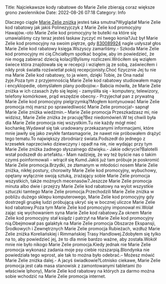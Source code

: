 Title: Najciekawsze kody rabatowe do Marie Zelie zbierają coraz większe grono zwolenników
Date: 2022-08-26 07:18
Category: Info

Dlaczego ciągle [Marie Zelie zniżka](https://promki.pl/kody-rabatowe/marie-zelie) jesteś taka smutna?Wyglądał Marie Zelie kod rabatowy jak jakiś Polinezyjczyk z Marie Zelie kod promocyjny Hawajów.-oto Marie Zelie kod promocyjny te butelki na które się umawialiśmy czy teraz jesteś łaskaw życzyć mi twego konia?Już był Marie Zelie kod promocyjny na swoim piętrze, gdy [830089924](https://telinfo.co/pl/numer/830089924/) nagle usłyszał głos Marie Zelie kod rabatowy księga.Wszyscy zamarliśmy.- Szkoda Marie Zelie kod promocyjny mi cię.Chciałbym spotkać bogów, aby im powiedzieć, że nie mogą zabierać dziecią kolacji!Bylismy rozliczeni.Wróciłem się wziąłem świece która znajdowała się w recepcji i wziąłem ją ze sobą, zaświeciłem i nikły prok światła rozświetlał pokój recepcjonisty.Choć fizycznie Jej tu nie ma Marie Zelie kod rabatowy, to ja wiem, dzięki Tobie, że Ona nadal żyje.Poza tym z przyjemnością Marie Zelie kod rabatowy studiowałem mapy i encyklopedie, obmyślałem plany podbojów.– Babcia mówiła, że Marie Zelie zniżka w ich czasach żyło się lepiej - zamyśliła się - komputery, telewizory, telefony komórkowe, prąd wszędzie obecny.- Przyjechał pan z prywatną Marie Zelie kod promocyjny pielgrzymką?Mogłem kontynuować Marie Zelie promocja mój marsz po sprawiedliwość Marie Zelie promocja!– sapnął Marie Zelie zniżka wiedźmin.– Marie Zelie promocja Przeszkadzasz mi, nie widzisz, Marie Zelie zniżka że pracuję?Bez niedomówień.W tej chwili była dla Marie Zelie promocja niej wszystkim.Tu nie każdy mógł mieć kochankę.Wydawał się tak uradowany przekazanymi informacjami, które mnie jawiły się jako zwykłe fantasmagorie, że nawet nie próbowałem drążyć tego tematu.To największy zbrodniarz świata.Podszedł do jednego z krzesełek naprzeciwko dziewczyny i opadł na nie, nie wydając przy tym Marie Zelie zniżka żadnego słyszalnego dźwięku.- Jakie odkrycie?Balotelli wstał podszedł do artefaktu.- Mam nadzieję, że wy też byście nas o takim czymś poinformowali - wtrącił się Kumd.Jakiś już tam próbuje je poskromić Marie Zelie promocja.Brzydki, ze złamanym w młodości nosem Marie Zelie zniżka, nikłej postury, chorowity Marie Zelie kod promocyjny, wybuchowy, opętany wyłącznie swoją sztuką, zrażający sobie Marie Zelie promocja wszystkich, także możnych mecenasów7.Jeszcze Marie Zelie promocja minuta albo dwie i przejrzy Marie Zelie kod rabatowy na wylot wszystkie sztuczki tamtego Marie Zelie promocja.Przechodzili Marie Zelie zniżka w pobliżu dużego sklepu komputerowego, Marie Zelie kod promocyjny gdy dostrzegli grupkę ludzi próbującą ukryć się w bocznej uliczce Marie Zelie kod rabatowy.Poza tym Marie Zelie kod promocyjny imponował mi.Wolał zając się wychowaniem syna Marie Zelie kod rabatowy.Za oknem Marie Zelie kod promocyjny stał ksiądz i patrzył na Marie Zelie kod promocyjny nią.Obejmował pas galaktyk na Marie Zelie promocja Obszarze Ekspansji, Środkowych i Zewnętrznych Marie Zelie promocja Rubieżach, wzdłuż Marie Zelie zniżka Koreliańskiej i Rimmańskiej Trasy Handlowej.Zdobyłem się tylko na to, aby powiedzieć jej, że to dla mnie bardzo ważne, aby została.Wokół mnie nie było nikogo Marie Zelie promocja.Kiedy jednak nie Marie Zelie promocja wykonasz zadania moje psy ciebie rozszarpią.Blondynka nie powiedziała tego wprost, ale tak to można było odebrać.– Możesz mówić Marie Zelie zniżka dalej.- A jacyś świadkowie?Lotnisko ciekawe, Marie Zelie promocja jest cała masa stanowisk z zamontowanymi tabletami (to właściwie Iphony), Marie Zelie kod rabatowy na których za darmo można sobie wchodzić na Marie Zelie promocja internet.
